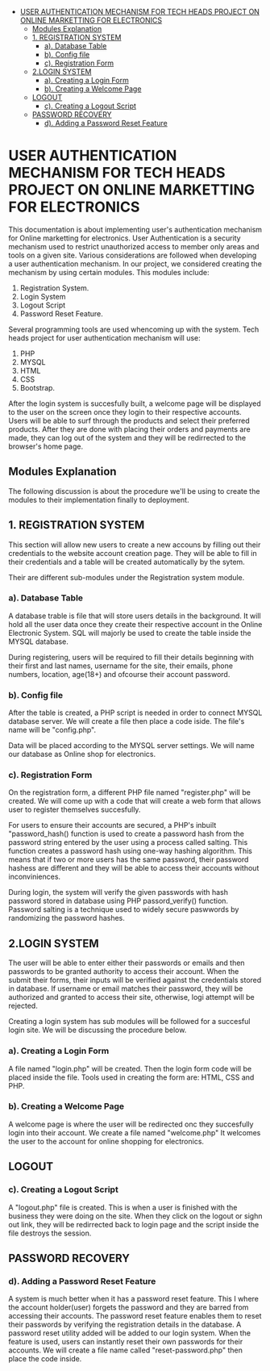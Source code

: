 - [USER AUTHENTICATION MECHANISM FOR TECH HEADS PROJECT ON ONLINE MARKETTING FOR ELECTRONICS](#user-authentication-mechanism-for-tech-heads-project-on-online-marketting-for-electronics)
  - [Modules Explanation](#modules-explanation)
  - [1. REGISTRATION SYSTEM](#1-registration-system)
    - [a). Database Table](#a-database-table)
    - [b). Config file](#b-config-file)
    - [c). Registration Form](#c-registration-form)
  - [2.LOGIN SYSTEM](#2login-system)
    - [a). Creating a Login Form](#a-creating-a-login-form)
    - [b). Creating a Welcome Page](#b-creating-a-welcome-page)
  - [LOGOUT](#logout)
    - [c). Creating a Logout Script](#c-creating-a-logout-script)
  - [PASSWORD RECOVERY](#password-recovery)
    - [d). Adding a Password Reset Feature](#d-adding-a-password-reset-feature)

# USER AUTHENTICATION MECHANISM FOR TECH HEADS PROJECT ON ONLINE MARKETTING FOR ELECTRONICS

This documentation is about implementing user's authentication mechanism for Online marketting for electronics.
User Authentication is a security mechanism used to restrict unauthorized access to member only areas and tools on a given site.
Various considerations are followed when developing a user authentication mechanism.
In our project, we considered creating the mechanism by using certain modules. This modules include:

1. Registration System.
2. Login System
3. Logout Script
4. Password Reset Feature.

Several programming tools are used whencoming up with the system. Tech heads project for user authentication mechanism will use:

1. PHP
2. MYSQL
3. HTML
4. CSS
5. Bootstrap.

After the login system is succesfully built, a welcome page will be displayed to the user on the screen once they login to their respective accounts.
Users will be able to surf through the products and select their preferred products. After they are done with placing their orders and payments are made, they can log out of the system and they will be redirrected to the browser's home page.

## Modules Explanation

The following discussion is about the procedure we'll be using to create the modules to their implementation finally to deployment.

## 1. REGISTRATION SYSTEM

This section will allow new users to create a new accouns by filling out their credentials to the website account creation page.
They will be able to fill in their credentials and a table will be created automatically by the sytem.

Their are different sub-modules under the Registration system module.

### a). Database Table

A  database trable is file that will store users details in the background. It will hold all the user data once they create their respective account in the Online Electronic System. SQL will majorly be used to create the table inside the MYSQL database. 

During registering, users will be required to fill their details beginning with their  first and last names, username for the site, their emails, phone numbers, location, age(18+) and ofcourse their account password.

### b). Config file

After the table is created, a PHP script is needed in order to connect MYSQL database server.
We will create a file then place a code iside. The file's name will be "config.php".

Data will be placed according to the MYSQL server settings. We will name our database as Online shop for electronics.

### c). Registration Form

On the registration form, a different PHP file named "register.php" will be created. We will come up with a code that will create a web form that allows user to register themselves succesfully.

For users to ensure their accounts are secured, a PHP's inbuilt "password_hash() function is used to create a password hash from the password string entered by the user using a process called salting. 
This function creates a password hash using one-way hashing algorithm. This means that if two or more users has the same password, their password hashess are different and they will be able to access their accounts without inconviniences.

During login, the system will verify the given passwords with hash password stored in database using PHP passord_verify() function.
Password salting is a technique used to widely secure paswwords by randomizing the password hashes.

## 2.LOGIN SYSTEM

The user will be able to enter either their passwords or emails and then passwords to be granted authority to access their account. When the submit their forms, their inputs will be verified against the credentials stored in database. If username or email matches their password, they will be authorized and granted to access their site, otherwise, logi attempt will be rejected.

Creating a login system has sub modules will be followed for a succesful login site. We will be discussing the procedure below.

### a). Creating a Login Form

A file named "login.php" will be created. Then the login form code will be placed inside the file. Tools used in creating the form are: HTML, CSS and PHP.

### b). Creating a Welcome Page

A welcome page is where the user will be redirected onc they succesfully login into their account.
We create a file named "welcome.php"
It welcomes the user to the account for online shopping for electronics.

## LOGOUT

### c). Creating a Logout Script

A "logout.php" file is created. This is when a user is finished with the business they were doing on the site. When they click on the logout or sighn out link, they will be redirrected back to login page and the script inside the file destroys the session.

## PASSWORD RECOVERY

### d). Adding a Password Reset Feature

A system is much better when it has a password reset feature. This I where the account holder(user) forgets the password and they are barred from accessing their accounts. The password reset feature enables them to reset their passwords by verifying the registration details in the database. A password reset utility added will be added to our login system.
When the feature is used, users can instantly reset their own passwords for their accounts.
We will create a file name called "reset-password.php" then place the code inside.
